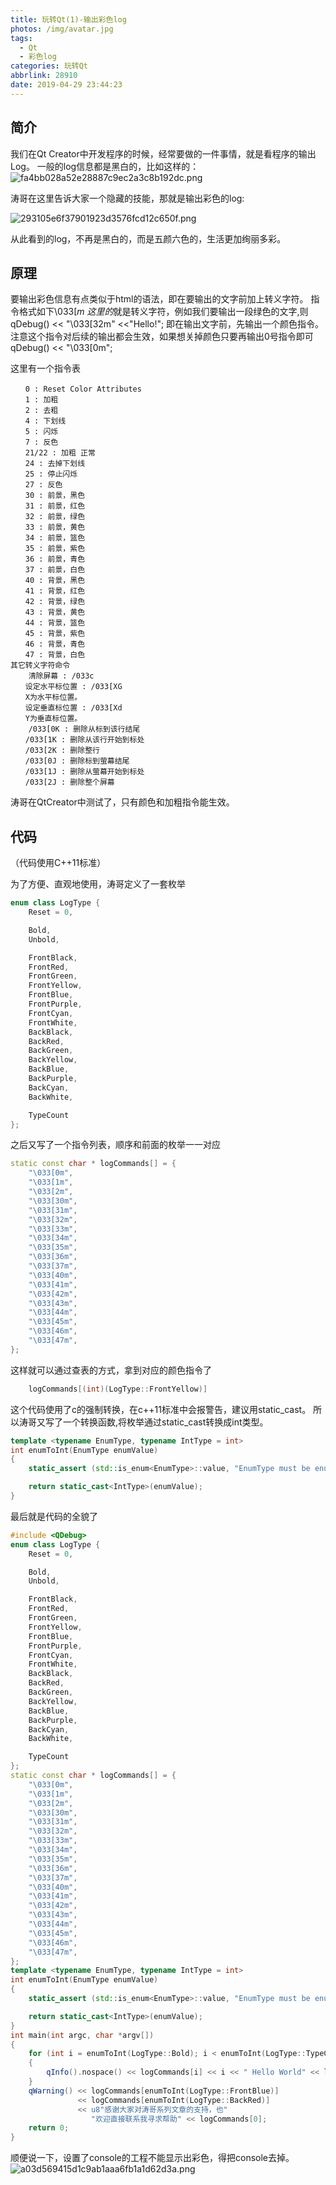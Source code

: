 ```yaml
---
title: 玩转Qt(1)-输出彩色log
photos: /img/avatar.jpg
tags:
  - Qt
  - 彩色log
categories: 玩转Qt
abbrlink: 28910
date: 2019-04-29 23:44:23
---
```

## 简介

我们在Qt Creator中开发程序的时候，经常要做的一件事情，就是看程序的输出Log。
一般的log信息都是黑白的，比如这样的：
![fa4bb028a52e28887c9ec2a3c8b192dc.png](/images/ConsoleColor/Image1.png)

涛哥在这里告诉大家一个隐藏的技能，那就是输出彩色的log:

![293105e6f37901923d3576fcd12c650f.png](/images/ConsoleColor/2.jpg)


从此看到的log，不再是黑白的，而是五颜六色的，生活更加绚丽多彩。

## 原理
要输出彩色信息有点类似于html的语法，即在要输出的文字前加上转义字符。
指令格式如下\033[*m
这里的*就是转义字符，例如我们要输出一段绿色的文字,则
qDebug() << "\033[32m" <<"Hello!";
即在输出文字前，先输出一个颜色指令。
注意这个指令对后续的输出都会生效，如果想关掉颜色只要再输出0号指令即可
qDebug() << "\033[0m";

这里有一个指令表

```
　　0 : Reset Color Attributes
　　1 : 加粗
　　2 : 去粗
　　4 : 下划线
　　5 : 闪烁
　　7 : 反色
　　21/22 : 加粗 正常
　　24 : 去掉下划线
　　25 : 停止闪烁
　　27 : 反色
　　30 : 前景，黑色
　　31 : 前景，红色
　　32 : 前景，绿色
　　33 : 前景，黄色
　　34 : 前景，篮色
　　35 : 前景，紫色
　　36 : 前景，青色
　　37 : 前景，白色
　　40 : 背景，黑色
　　41 : 背景，红色
　　42 : 背景，绿色
　　43 : 背景，黄色
　　44 : 背景，篮色
　　45 : 背景，紫色
　　46 : 背景，青色
　　47 : 背景，白色
其它转义字符命令
    清除屏幕 : /033c
　　设定水平标位置 : /033[XG
　　X为水平标位置。
　　设定垂直标位置 : /033[Xd
　　Y为垂直标位置。
    /033[0K : 删除从标到该行结尾
　　/033[1K : 删除从该行开始到标处
　　/033[2K : 删除整行　
　　/033[0J : 删除标到萤幕结尾
　　/033[1J : 删除从萤幕开始到标处
　　/033[2J : 删除整个屏幕

```
涛哥在QtCreator中测试了，只有颜色和加粗指令能生效。
## 代码
（代码使用C++11标准）

为了方便、直观地使用，涛哥定义了一套枚举
```c++
enum class LogType {
    Reset = 0,

    Bold,
    Unbold,

    FrontBlack,
    FrontRed,
    FrontGreen,
    FrontYellow,
    FrontBlue,
    FrontPurple,
    FrontCyan,
    FrontWhite,
    BackBlack,
    BackRed,
    BackGreen,
    BackYellow,
    BackBlue,
    BackPurple,
    BackCyan,
    BackWhite,

    TypeCount
};
```
之后又写了一个指令列表，顺序和前面的枚举一一对应
```c++
static const char * logCommands[] = {
    "\033[0m",
    "\033[1m",
    "\033[2m",
    "\033[30m",
    "\033[31m",
    "\033[32m",
    "\033[33m",
    "\033[34m",
    "\033[35m",
    "\033[36m",
    "\033[37m",
    "\033[40m",
    "\033[41m",
    "\033[42m",
    "\033[43m",
    "\033[44m",
    "\033[45m",
    "\033[46m",
    "\033[47m",
};
```
这样就可以通过查表的方式，拿到对应的颜色指令了
```c++
    logCommands[(int)(LogType::FrontYellow)]
```
这个代码使用了c的强制转换，在c++11标准中会报警告，建议用static_cast。
所以涛哥又写了一个转换函数,将枚举通过static_cast转换成int类型。

```cpp
template <typename EnumType, typename IntType = int>
int enumToInt(EnumType enumValue)
{
    static_assert (std::is_enum<EnumType>::value, "EnumType must be enum");

    return static_cast<IntType>(enumValue);
}
```


最后就是代码的全貌了
```c++
#include <QDebug>
enum class LogType {
    Reset = 0,

    Bold,
    Unbold,

    FrontBlack,
    FrontRed,
    FrontGreen,
    FrontYellow,
    FrontBlue,
    FrontPurple,
    FrontCyan,
    FrontWhite,
    BackBlack,
    BackRed,
    BackGreen,
    BackYellow,
    BackBlue,
    BackPurple,
    BackCyan,
    BackWhite,

    TypeCount
};
static const char * logCommands[] = {
    "\033[0m",
    "\033[1m",
    "\033[2m",
    "\033[30m",
    "\033[31m",
    "\033[32m",
    "\033[33m",
    "\033[34m",
    "\033[35m",
    "\033[36m",
    "\033[37m",
    "\033[40m",
    "\033[41m",
    "\033[42m",
    "\033[43m",
    "\033[44m",
    "\033[45m",
    "\033[46m",
    "\033[47m",
};
template <typename EnumType, typename IntType = int>
int enumToInt(EnumType enumValue)
{
    static_assert (std::is_enum<EnumType>::value, "EnumType must be enum");

    return static_cast<IntType>(enumValue);
}
int main(int argc, char *argv[])
{
    for (int i = enumToInt(LogType::Bold); i < enumToInt(LogType::TypeCount); ++i)
    {
        qInfo().nospace() << logCommands[i] << i << " Hello World" << logCommands[0];
    }
    qWarning() << logCommands[enumToInt(LogType::FrontBlue)]
               << logCommands[enumToInt(LogType::BackRed)]
               << u8"感谢大家对涛哥系列文章的支持，也"
                  "欢迎直接联系我寻求帮助" << logCommands[0];
    return 0;
}

```
顺便说一下，设置了console的工程不能显示出彩色，得把console去掉。
![a03d569415d1c9ab1aaa6fb1a1d62d3a.png](/images/ConsoleColor/3.jpg)